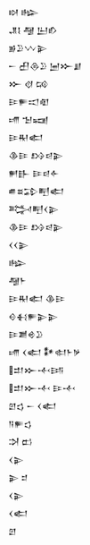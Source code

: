 <div class='block'>
<div class='line'>𒊭 𒈗</div>
<div class='line'>𒂗𒋙 𒆷 𒌨𒁓</div>
<div class='line'>𒂊𒊒𒉼𒉌</div>
<div class='line'>𒀸 𒌷𒁲𒊒 𒅁𒁍𒋗</div>
<div class='line'>𒁍 𒋼 𒄘</div>
<div class='line'>𒄿𒊓𒀊𒊏</div>
<div class='line'>𒋬 𒈠𒍢</div>
<div class='line'>𒄿𒊑𒅗</div>
<div class='line'>𒆠𒄿 𒋳𒁀𒉌</div>
<div class='line'>𒂍𒃲 𒄿𒁀𒅆</div>
<div class='line'>𒌑𒊺𒁉𒋃𒅗</div>
<div class='line'>𒅋𒋃𒌋𒉌</div>
<div class='line'>𒆠𒄿 𒋳𒁀𒉌</div>
<div class='line'>𒌋𒌋𒉌</div>
<div class='line'>𒈗</div>
<div class='line'>𒆷𒈨</div>
<div class='line'>𒄿𒊑𒅗 𒆠𒄿</div>
<div class='line'>𒄰𒈬𒊓𒉌𒉌</div>
<div class='line'>𒄿𒋢𒄴𒊒</div>
<div class='line'>𒋬 𒌋𒅗 𒀯𒊕𒈨𒃻</div>
<div class='line'>𒄥𒁍𒋾𒅀</div>
<div class='line'>𒄥𒁍𒋾 𒄿𒋾</div>
<div class='line'>𒇻𒌓 𒀸 𒌋𒅗</div>
<div class='line'>𒀀𒊓𒌓</div>
<div class='line'>𒋫 𒆗</div>
<div class='line'>𒌋𒉌</div>
<div class='line'>𒉌 𒄑</div>
<div class='line'>𒌋𒉌</div>
<div class='line'>𒌋𒅗</div>
<div class='line'>𒇻</div>
</div>
